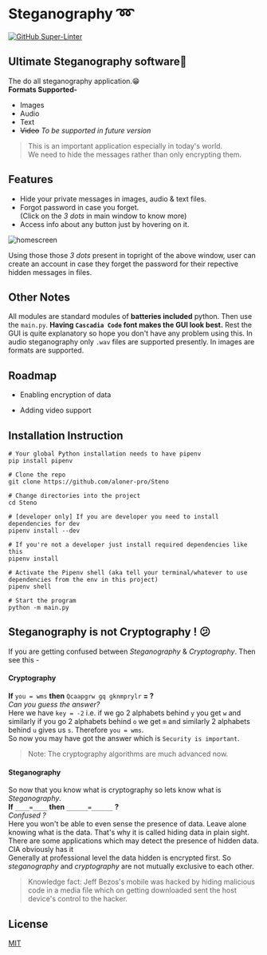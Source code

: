 # Steganography :loop:

[![GitHub Super-Linter](https://github.com/aloner-pro/Steno/workflows/Lint%20Code%20Base/badge.svg)](https://github.com/marketplace/actions/super-linter)

## Ultimate Steganography software:superhero:

The do all steganography application.:grin:<br>
**Formats Supported-**

- Images
- Audio
- Text
- ~~Video~~ _To be supported in future version_

>This is an important application especially in today's world.<br>
> We need to hide the messages rather than only encrypting them.

## Features

- Hide your private messages in images, audio & text files.
- Forgot password in case you forget. <br>
(Click on the _3 dots_ in main window to know more)
- Access info about any button just by hovering on it.

![homescreen](https://github.com/aloner-pro/Steno/blob/master/images/img.png?raw=true)

Using those those _3 dots_ present in topright of the above window, user can create an account in case they forget the password for their repective hidden messages in files.

## Other Notes

All modules are standard modules of **batteries included** python. Then use the `main.py`.
**Having `Cascadia Code` font makes the GUI look best.**
Rest the GUI is quite explanatory so hope you don't have any problem using this.
In audio steganography only `.wav` files are supported presently. In images are formats are supported.

## Roadmap

- Enabling encryption of data

- Adding video support

## Installation Instruction

```
# Your global Python installation needs to have pipenv
pip install pipenv

# Clone the repo
git clone https://github.com/aloner-pro/Steno

# Change directories into the project
cd Steno

# [developer only] If you are developer you need to install dependencies for dev
pipenv install --dev

# If you're not a developer just install required dependencies like this
pipenv install

# Activate the Pipenv shell (aka tell your terminal/whatever to use dependencies from the env in this project)
pipenv shell

# Start the program
python -m main.py
```

## Steganography is not Cryptography ! :confused:

If you are getting confused between _Steganography_ & _Cryptography_. Then see this -

#### Cryptography

**If** `you = wms` **then** `Qcaapgrw gq gknmprylr` **= ?**<br>
_Can you guess the answer?_<br>
Here we have `key = -2` i.e. if we go 2 alphabets behind `y` you get
`w` and similarly if you go 2 alphabets behind `o` we get `m` and similarly 2 alphabets behind `u` gives us `s`. Therefore `you = wms`. <br>
So now you may have got the answer which is `Security is important`.
> Note: The cryptography algorithms are much advanced now.

#### Steganography

So now that you know what is cryptography so lets know what is _Steganography_.<br>
**If** `____=____` **then** `______=______` **?**<br>
_Confused ?_<br>
Here you won't be able to even sense the presence of data. Leave alone knowing what
is the data. That's why it is called hiding data in plain sight. There are some applications which
may detect the presence of hidden data. CIA obviously has it <emoji><br>
Generally at professional level the data hidden is encrypted first. So _steganography_ and _cryptography_ are not
mutually exclusive to each other.
>Knowledge fact: Jeff Bezos's mobile was hacked by hiding malicious code in a media
>file which on getting downloaded sent the host device's control to the hacker.

## License

[MIT](https://choosealicense.com/licenses/mit/)
